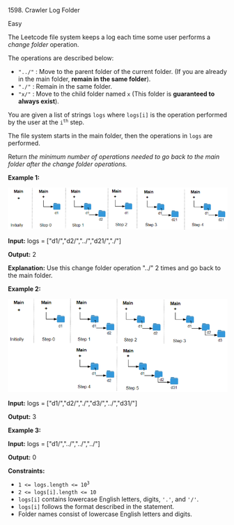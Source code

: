 1598\. Crawler Log Folder

Easy

The Leetcode file system keeps a log each time some user performs a _change folder_ operation.

The operations are described below:

*   `"../"` : Move to the parent folder of the current folder. (If you are already in the main folder, **remain in the same folder**).
*   `"./"` : Remain in the same folder.
*   `"x/"` : Move to the child folder named `x` (This folder is **guaranteed to always exist**).

You are given a list of strings `logs` where `logs[i]` is the operation performed by the user at the <code>i<sup>th</sup></code> step.

The file system starts in the main folder, then the operations in `logs` are performed.

Return _the minimum number of operations needed to go back to the main folder after the change folder operations._

**Example 1:**

![](sample_11_1957.png)

**Input:** logs = ["d1/","d2/","../","d21/","./"]

**Output:** 2

**Explanation:** Use this change folder operation "../" 2 times and go back to the main folder.

**Example 2:**

![](sample_22_1957.png)

**Input:** logs = ["d1/","d2/","./","d3/","../","d31/"]

**Output:** 3

**Example 3:**

**Input:** logs = ["d1/","../","../","../"]

**Output:** 0

**Constraints:**

*   <code>1 <= logs.length <= 10<sup>3</sup></code>
*   `2 <= logs[i].length <= 10`
*   `logs[i]` contains lowercase English letters, digits, `'.'`, and `'/'`.
*   `logs[i]` follows the format described in the statement.
*   Folder names consist of lowercase English letters and digits.